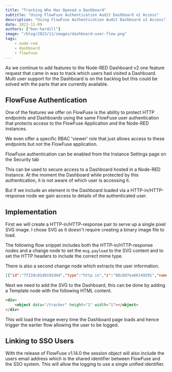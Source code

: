 ```yaml
---
title: "Tracking Who Has Opened a Dashboard"
subtitle: "Using FlowFuse Authentication Audit Dashboard v2 Access"
description: "Using FlowFuse Authentication Audit Dashboard v2 Access"
date: 2023-11-09
authors: ["ben-hardill"]
image: "/blog/2023/11/images/dashboard-user-flow.png"
tags:
    - node-red
    - dashboard
    - flowfuse
---
```


As we continue to add features to the Node-RED Dashboard v2 one feature request that came in was to track which users had visited a Dashboard. Multi user support for the Dashboard is on the backlog but this could be solved with the parts that are currently available.

<!--more-->

## FlowFuse Authentication

One of the features we offer on FlowFuse is the ability to protect HTTP endpoints and Dashboards using the same FlowFuse user authentication that protects access to the FlowFuse Application and the Node-RED instances.

We even offer a specific RBAC 'viewer' role that just allows access to these endpoints but not the FlowFuse application.

FlowFuse authentication can be enabled from the Instance Settings page on the Security tab

This can be used to secure access to a Dashboard hosted in a Node-RED Instance. At the moment the Dashboard while protected by this authentication, it is not aware of which user is accessing it.

But if we include an element in the Dashboard loaded via a HTTP-in/HTTP-response node we gain access to details of the authenticated user.

## Implementation

First we will create a HTTP-in/HTTP-response pair to serve up a single pixel SVG image. I chose SVG as it doesn't require creating a binary image file to load.

The following flow snippet includes both the HTTP-in/HTTP-response nodes and a change node to set the `msg.payload` to the SVG content and to set the HTTP headers to include the correct mime type.

There is also a second change node which extracts the user information.

```json
[{"id":"7f22dc81d8192d4d","type":"http in","z":"98c8d7ea66149291","name":"","url":"/tracker","method":"get","upload":false,"swaggerDoc":"","x":210,"y":460,"wires":[["7d36739c02cd04ec","5f4647c97917cce1"]]},{"id":"58fd30516a077e29","type":"http response","z":"98c8d7ea66149291","name":"","statusCode":"","headers":{},"x":630,"y":460,"wires":[]},{"id":"7d36739c02cd04ec","type":"change","z":"98c8d7ea66149291","name":"","rules":[{"t":"set","p":"payload","pt":"msg","to":"<svg width=\"1\" height=\"1\"> <rect width=\"1\" height=\"1\" style=\"fill:rgb(255,255,255);stroke-width:3;stroke:rgb(0,0,0)\" /> Sorry, your browser does not support inline SVG.</svg>","tot":"str"},{"t":"set","p":"headers","pt":"msg","to":"{\"Content-Type\":\"image/svg+xml\"}","tot":"json"}],"action":"","property":"","from":"","to":"","reg":false,"x":420,"y":460,"wires":[["58fd30516a077e29"]]},{"id":"5f4647c97917cce1","type":"change","z":"98c8d7ea66149291","name":"","rules":[{"t":"set","p":"payload","pt":"msg","to":"req.session.user","tot":"msg"}],"action":"","property":"","from":"","to":"","reg":false,"x":420,"y":520,"wires":[["ddc02b4e9c30c807"]]},{"id":"ddc02b4e9c30c807","type":"debug","z":"98c8d7ea66149291","name":"debug 2","active":true,"tosidebar":true,"console":false,"tostatus":false,"complete":"false","statusVal":"","statusType":"auto","x":600,"y":520,"wires":[]}]
```

Next we need to add the SVG to the Dashboard, this can be done by adding a Template node with the following HTML content.

```html
<div>
    <object data="/tracker" height="1" width="1"></object>
</div>
```

This will load the image every time the Dashboard page loads and hence trigger the earlier flow allowing the user to be logged.

## Linking to SSO Users

With the release of FlowFuse v1.14.0 the session object will also include the users email address which is the shared identifier between FlowFuse and the SSO system. This will allow the logging to use a single unified identifier.
